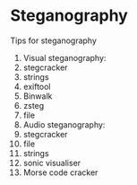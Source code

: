# Steganography
Tips for steganography
1. Visual steganography:
  1. stegcracker
  2. strings
  3. exiftool
  4. Binwalk
  5. zsteg
  6. file
2. Audio steganography:
  1. stegcracker
  2. file
  3. strings
  4. sonic visualiser
  5. Morse code cracker
